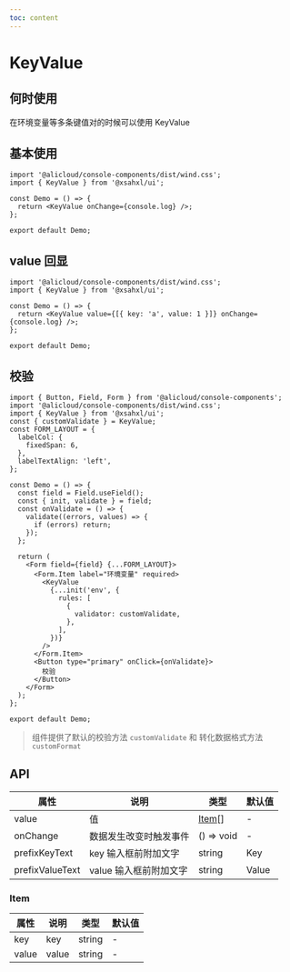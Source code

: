 ```yaml
---
toc: content
---
```


# KeyValue

## 何时使用

在环境变量等多条键值对的时候可以使用 KeyValue

## 基本使用

```tsx
import '@alicloud/console-components/dist/wind.css';
import { KeyValue } from '@xsahxl/ui';

const Demo = () => {
  return <KeyValue onChange={console.log} />;
};

export default Demo;
```

## value 回显

```tsx
import '@alicloud/console-components/dist/wind.css';
import { KeyValue } from '@xsahxl/ui';

const Demo = () => {
  return <KeyValue value={[{ key: 'a', value: 1 }]} onChange={console.log} />;
};

export default Demo;
```

## 校验

```tsx
import { Button, Field, Form } from '@alicloud/console-components';
import '@alicloud/console-components/dist/wind.css';
import { KeyValue } from '@xsahxl/ui';
const { customValidate } = KeyValue;
const FORM_LAYOUT = {
  labelCol: {
    fixedSpan: 6,
  },
  labelTextAlign: 'left',
};

const Demo = () => {
  const field = Field.useField();
  const { init, validate } = field;
  const onValidate = () => {
    validate((errors, values) => {
      if (errors) return;
    });
  };

  return (
    <Form field={field} {...FORM_LAYOUT}>
      <Form.Item label="环境变量" required>
        <KeyValue
          {...init('env', {
            rules: [
              {
                validator: customValidate,
              },
            ],
          })}
        />
      </Form.Item>
      <Button type="primary" onClick={onValidate}>
        校验
      </Button>
    </Form>
  );
};

export default Demo;
```

> 组件提供了默认的校验方法 `customValidate` 和 转化数据格式方法 `customFormat`

## API

| 属性            | 说明                   | 类型            | 默认值 |
| --------------- | ---------------------- | --------------- | ------ |
| value           | 值                     | [Item](#item)[] | -      |
| onChange        | 数据发生改变时触发事件 | () => void      | -      |
| prefixKeyText   | key 输入框前附加文字   | string          | Key    |
| prefixValueText | value 输入框前附加文字 | string          | Value  |

### Item

| 属性  | 说明  | 类型   | 默认值 |
| ----- | ----- | ------ | ------ |
| key   | key   | string | -      |
| value | value | string | -      |
